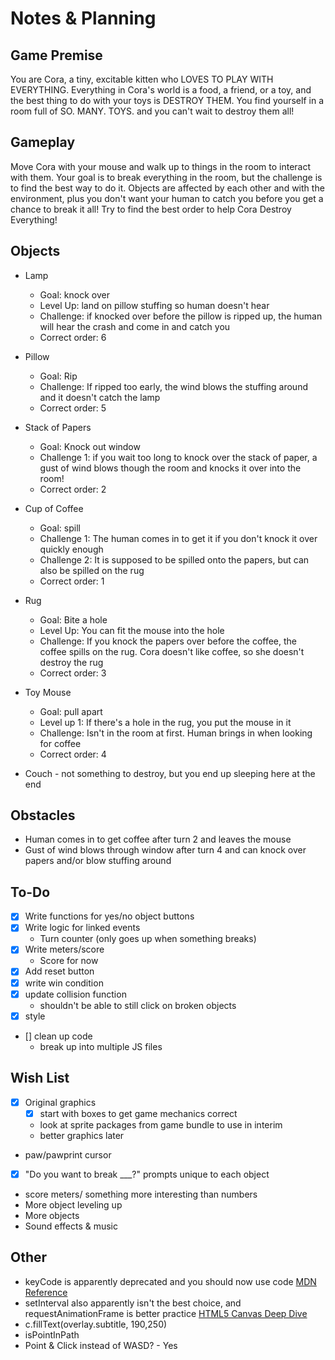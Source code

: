 # Notes & Planning

## Game Premise
You are Cora, a tiny, excitable kitten who LOVES TO PLAY WITH EVERYTHING. Everything in Cora's world is a food, a friend, or a toy, and the best thing to do with your toys is DESTROY THEM. You find yourself in a room full of SO. MANY. TOYS. and you can't wait to destroy them all!

## Gameplay
Move Cora with your mouse and walk up to things in the room to interact with them. Your goal is to break everything in the room, but the challenge is to find the best way to do it. Objects are affected by each other and with the environment, plus you don't want your human to catch you before you get a chance to break it all! Try to find the best order to help Cora Destroy Everything!

## Objects
- Lamp
    - Goal: knock over
    - Level Up: land on pillow stuffing so human doesn't hear
    - Challenge: if knocked over before the pillow is ripped up, the human will hear the crash and come in and catch you
    - Correct order: 6
- Pillow
    - Goal: Rip
    - Challenge: If ripped too early, the wind blows the stuffing around and it doesn't catch the lamp
    - Correct order: 5
- Stack of Papers
    - Goal: Knock out window
    - Challenge 1: if you wait too long to knock over the stack of paper, a gust of wind blows though the room and knocks it over into the room!
    - Correct order: 2
- Cup of Coffee
    - Goal: spill
    - Challenge 1: The human comes in to get it if you don't knock it over quickly enough
    - Challenge 2: It is supposed to be spilled onto the papers, but can also be spilled on the rug
    - Correct order: 1
- Rug
    - Goal: Bite a hole
    - Level Up: You can fit the mouse into the hole
    - Challenge: If you knock the papers over before the coffee, the coffee spills on the rug. Cora doesn't like coffee, so she doesn't destroy the rug
    - Correct order: 3
- Toy Mouse
    - Goal: pull apart
    - Level up 1: If there's a hole in the rug, you put the mouse in it
    - Challenge: Isn't in the room at first. Human brings in when looking for coffee
    - Correct order: 4

- Couch - not something to destroy, but you end up sleeping here at the end

## Obstacles
- Human comes in to get coffee after turn 2 and leaves the mouse
- Gust of wind blows through window after turn 4 and can knock over papers and/or blow stuffing around

## To-Do
- [x] Write functions for yes/no object buttons
- [x] Write logic for linked events
    - Turn counter (only goes up when something breaks)
- [x] Write meters/score
    - Score for now
- [x] Add reset button
- [x] write win condition
- [x] update collision function
    - shouldn't be able to still click on broken objects
- [x] style
- [] clean up code
    - break up into multiple JS files


## Wish List
- [x] Original graphics
    - [x] start with boxes to get game mechanics correct
    - look at sprite packages from game bundle to use in interim
    - better graphics later
- paw/pawprint cursor
- [x] "Do you want to break ___?" prompts unique to each object
- score meters/ something more interesting than numbers
- More object leveling up
- More objects
- Sound effects & music

## Other
- keyCode is apparently deprecated and you should now use code [MDN Reference](https://developer.mozilla.org/en-US/docs/Web/API/KeyboardEvent/keyCode)
- setInterval also apparently isn't the best choice, and requestAnimationFrame is better practice [HTML5 Canvas Deep Dive](https://joshondesign.com/p/books/canvasdeepdive/chapter04.html#settimeout)
- c.fillText(overlay.subtitle, 190,250)
- isPointInPath
- Point & Click instead of WASD? - Yes
